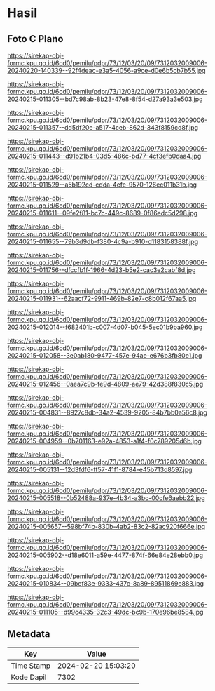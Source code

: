 # Hasil

## Foto C Plano

https://sirekap-obj-formc.kpu.go.id/6cd0/pemilu/pdpr/73/12/03/20/09/7312032009006-20240220-140339--92f4deac-e3a5-4056-a9ce-d0e6b5cb7b55.jpg

https://sirekap-obj-formc.kpu.go.id/6cd0/pemilu/pdpr/73/12/03/20/09/7312032009006-20240215-011305--bd7c98ab-8b23-47e8-8f54-d27a93a3e503.jpg

https://sirekap-obj-formc.kpu.go.id/6cd0/pemilu/pdpr/73/12/03/20/09/7312032009006-20240215-011357--dd5df20e-a517-4ceb-862d-343f8159cd8f.jpg

https://sirekap-obj-formc.kpu.go.id/6cd0/pemilu/pdpr/73/12/03/20/09/7312032009006-20240215-011443--d91b21b4-03d5-486c-bd77-4cf3efb0daa4.jpg

https://sirekap-obj-formc.kpu.go.id/6cd0/pemilu/pdpr/73/12/03/20/09/7312032009006-20240215-011529--a5b192cd-cdda-4efe-9570-126ec011b31b.jpg

https://sirekap-obj-formc.kpu.go.id/6cd0/pemilu/pdpr/73/12/03/20/09/7312032009006-20240215-011611--09fe2f81-bc7c-449c-8689-0f86edc5d298.jpg

https://sirekap-obj-formc.kpu.go.id/6cd0/pemilu/pdpr/73/12/03/20/09/7312032009006-20240215-011655--79b3d9db-f380-4c9a-b910-d1183158388f.jpg

https://sirekap-obj-formc.kpu.go.id/6cd0/pemilu/pdpr/73/12/03/20/09/7312032009006-20240215-011756--dfccfb1f-1966-4d23-b5e2-cac3e2cabf8d.jpg

https://sirekap-obj-formc.kpu.go.id/6cd0/pemilu/pdpr/73/12/03/20/09/7312032009006-20240215-011931--62aacf72-9911-469b-82e7-c8b012f67aa5.jpg

https://sirekap-obj-formc.kpu.go.id/6cd0/pemilu/pdpr/73/12/03/20/09/7312032009006-20240215-012014--f682401b-c007-4d07-b045-5ec01b9ba960.jpg

https://sirekap-obj-formc.kpu.go.id/6cd0/pemilu/pdpr/73/12/03/20/09/7312032009006-20240215-012058--3e0ab180-9477-457e-94ae-e676b3fb80e1.jpg

https://sirekap-obj-formc.kpu.go.id/6cd0/pemilu/pdpr/73/12/03/20/09/7312032009006-20240215-012456--0aea7c9b-fe9d-4809-ae79-42d388f830c5.jpg

https://sirekap-obj-formc.kpu.go.id/6cd0/pemilu/pdpr/73/12/03/20/09/7312032009006-20240215-004831--8927c8db-34a2-4539-9205-84b7bb0a56c8.jpg

https://sirekap-obj-formc.kpu.go.id/6cd0/pemilu/pdpr/73/12/03/20/09/7312032009006-20240215-004959--0b701163-e92a-4853-a1f4-f0c789205d6b.jpg

https://sirekap-obj-formc.kpu.go.id/6cd0/pemilu/pdpr/73/12/03/20/09/7312032009006-20240215-005131--12d3fdf6-ff57-41f1-8784-e45b713d8597.jpg

https://sirekap-obj-formc.kpu.go.id/6cd0/pemilu/pdpr/73/12/03/20/09/7312032009006-20240215-005518--0b52488a-937e-4b34-a3bc-00cfe6aebb22.jpg

https://sirekap-obj-formc.kpu.go.id/6cd0/pemilu/pdpr/73/12/03/20/09/7312032009006-20240215-005657--598bf74b-830b-4ab2-83c2-82ac920f666e.jpg

https://sirekap-obj-formc.kpu.go.id/6cd0/pemilu/pdpr/73/12/03/20/09/7312032009006-20240215-005902--d18e6011-a59e-4477-874f-66e84e28ebb0.jpg

https://sirekap-obj-formc.kpu.go.id/6cd0/pemilu/pdpr/73/12/03/20/09/7312032009006-20240215-010834--09bef83e-9333-437c-8a89-89511869e883.jpg

https://sirekap-obj-formc.kpu.go.id/6cd0/pemilu/pdpr/73/12/03/20/09/7312032009006-20240215-011105--d99c4335-32c3-49dc-bc9b-170e96be8584.jpg


## Metadata

| Key        | Value               |
| ---------- | ------------------- |
| Time Stamp | 2024-02-20 15:03:20 |
| Kode Dapil | 7302                |



